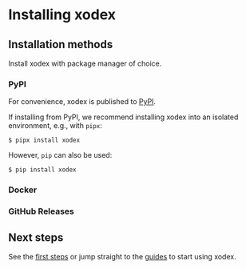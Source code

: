 # Installing xodex

## Installation methods

Install xodex with package manager of choice.

### PyPI

For convenience, xodex is published to [PyPI](https://pypi.org/project/xodex/).

If installing from PyPI, we recommend installing xodex into an isolated environment, e.g., with `pipx`:

```console
$ pipx install xodex
```

However, `pip` can also be used:

```console
$ pip install xodex
```

### Docker

### GitHub Releases

## Next steps

See the [first steps](./first-steps.md) or jump straight to the [guides](../guides/index.md) to
start using xodex.
